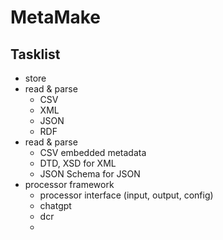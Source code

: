MetaMake
===

## Tasklist

- store
- read & parse
  - CSV
  - XML
  - JSON
  - RDF
- read & parse
  - CSV embedded metadata
  - DTD, XSD for XML
  - JSON Schema for JSON
- processor framework
  - processor interface (input, output, config)
  - chatgpt
  - dcr
  - 